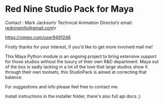 Red Nine Studio Pack for Maya
=============================

Contact : Mark Jackson\r
Technical Animation Director\r
email: rednineinfo@gmail.com\r

https://vimeo.com/user9491246


Firstly thanks for your interest, if you'd like to get more involved mail me!

This Maya Python module is an ongoing project to bring extensive support for those 
studios without the luxury of their own R&D department. Maya out of the box is 
sadly lacking in a lot of the love that large studios show it through their own 
toolsets, this StudioPack is aimed at correcting that balance.

For suggestions and info please feel free to contact me.

Install instructions in the installer folder, there's also full api docs ;)

